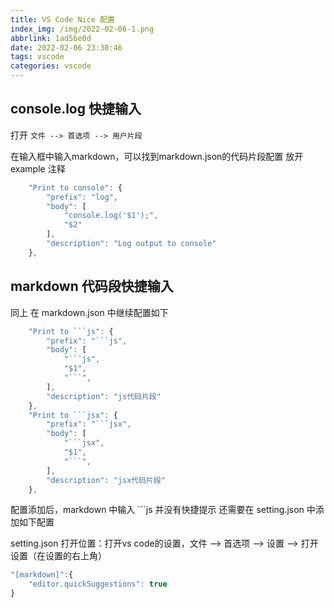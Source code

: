 ```yaml
---
title: VS Code Nice 配置
index_img: /img/2022-02-06-1.png
abbrlink: 1ad5be0d
date: 2022-02-06 23:30:46
tags: vscode
categories: vscode
---
```


## console.log 快捷输入

打开 `文件 --> 首选项 --> 用户片段`

在输入框中输入markdown，可以找到markdown.json的代码片段配置 放开 example 注释

```js
	"Print to console": {
		"prefix": "log",
		"body": [
			"console.log('$1');",
			"$2"
		],
		"description": "Log output to console"
	},
```

## markdown 代码段快捷输入

同上 在 markdown.json 中继续配置如下

```js
	"Print to ```js": {
		"prefix": "```js",
		"body": [
			"```js",
			"$1",
			"```",
		],
		"description": "js代码片段"
	},
	"Print to ```jsx": {
		"prefix": "```jsx",
		"body": [
			"```jsx",
			"$1",
			"```",
		],
		"description": "jsx代码片段"
	},
```

配置添加后，markdown 中输入 ```js 并没有快捷提示 还需要在 setting.json 中添加如下配置

setting.json 打开位置：打开vs code的设置，文件 --> 首选项 --> 设置 --> 打开设置（在设置的右上角）

```js
"[markdown]":{
    "editor.quickSuggestions": true
}
```